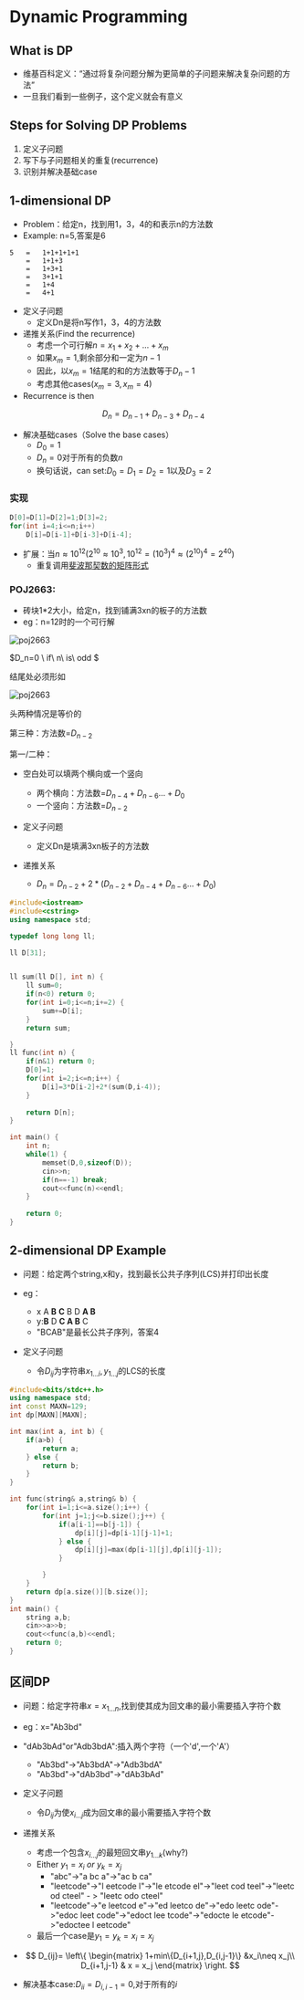 # Dynamic Programming

## What is DP

+ 维基百科定义：“通过将复杂问题分解为更简单的子问题来解决复杂问题的方法”
+ 一旦我们看到一些例子，这个定义就会有意义

## Steps for Solving DP Problems

1. 定义子问题
2. 写下与子问题相关的重复(recurrence)
3. 识别并解决基础case

## 1-dimensional DP

+ Problem：给定n，找到用1，3，4的和表示n的方法数
+ Example: n=5,答案是6

```
5	=	1+1+1+1+1
	=	1+1+3
	=	1+3+1
	=	3+1+1
	=	1+4
	=	4+1
```

+ 定义子问题
  + 定义Dn是将n写作1，3，4的方法数
+ 递推关系(Find the recurrence)
  + 考虑一个可行解$n=x_1+x_2+...+x_m$
  + 如果$x_m=1$,剩余部分和一定为$n-1$
  + 因此，以$x_m=1$结尾的和的方法数等于$D_n-1$
  + 考虑其他cases($x_m=3,x_m=4$)
+ Recurrence is then

$$
D_n=D_{n-1}+D_{n-3}+D_{n-4}
$$

+ 解决基础cases（Solve the base cases）
  + $D_0=1$
  + $D_n=0$对于所有的负数$n$
  + 换句话说，can set:$D_0=D_1=D_2=1$以及$D_3=2$

### 实现

```c++
D[0]=D[1]=D[2]=1;D[3]=2;
for(int i=4;i<=n;i++) 
    D[i]=D[i-1]+D[i-3]+D[i-4];
```

+ 扩展：当$n\approx10^{12}$($2^{10}\approx10^3,10^{12}=(10^{3})^{4}\approx(2^{10})^4=2^{40}$)
  + 重复调用[斐波那契数的矩阵形式](https://github.com/Qasak/all-about-stanford-cs-97si/blob/master/mathematics/README.md)

### POJ2663:

+ 砖块1*2大小，给定n，找到铺满3xn的板子的方法数
+ eg：n=12时的一个可行解

![poj2663](https://github.com/Qasak/all-about-stanford-cs-97si/blob/master/dynamic_programming/poj2663.png)

$D_n=0 \ if\ n\ is\ odd $

结尾处必须形如

![poj2663](https://github.com/Qasak/all-about-stanford-cs-97si/blob/master/dynamic_programming/end.png)

头两种情况是等价的

第三种：方法数=$D_{n-2}$

第一/二种：

+ 空白处可以填两个横向或一个竖向
  + 两个横向：方法数=$D_{n-4}+D_{n-6}...+D_0$
  + 一个竖向：方法数=$D_{n-2}$



+ 定义子问题
  + 定义Dn是填满3xn板子的方法数
+ 递推关系
  + $D_n=D_{n-2}+2*(D_{n-2}+D_{n-4}+D_{n-6}...+D_0)$

```c++
#include<iostream>
#include<cstring>
using namespace std;

typedef long long ll;

ll D[31];


ll sum(ll D[], int n) {
    ll sum=0;
    if(n<0) return 0;
    for(int i=0;i<=n;i+=2) {
        sum+=D[i];
    }
    return sum;

}
ll func(int n) {
    if(n&1) return 0;
    D[0]=1;
    for(int i=2;i<=n;i++) {
        D[i]=3*D[i-2]+2*(sum(D,i-4));
    }
    
    return D[n];
}

int main() {
    int n;
    while(1) {
        memset(D,0,sizeof(D));
        cin>>n;
        if(n==-1) break;
        cout<<func(n)<<endl;
    }
        
    return 0;
}
```



## 2-dimensional DP Example

+ 问题：给定两个string,x和y，找到最长公共子序列(LCS)并打印出长度
+ eg：
  + x A **B** **C** B D **A B**
  + y:**B** D **C A B** C
  + "BCAB"是最长公共子序列，答案4

+ 定义子问题
  + 令$D_{ij}$为字符串$x_{1...i},y_{1...j}$的LCS的长度

```c++
#include<bits/stdc++.h>
using namespace std;
int const MAXN=129;
int dp[MAXN][MAXN];

int max(int a, int b) {
    if(a>b) {
        return a;
    } else {
        return b;
    }
}

int func(string& a,string& b) {
    for(int i=1;i<=a.size();i++) {
        for(int j=1;j<=b.size();j++) {
            if(a[i-1]==b[j-1]) {
                dp[i][j]=dp[i-1][j-1]+1;
            } else {
                dp[i][j]=max(dp[i-1][j],dp[i][j-1]);
            }

        }
    }
    return dp[a.size()][b.size()];
}
int main() {
    string a,b;
    cin>>a>>b;
    cout<<func(a,b)<<endl;
    return 0;
}
```

## 区间DP

+ 问题：给定字符串$x=x_{1...n}$,找到使其成为回文串的最小需要插入字符个数
+ eg：x="Ab3bd"
+ "dAb3bAd"or"Adb3bdA":插入两个字符（一个'd',一个'A'）
  + "Ab3bd"->"Ab3bdA"->"Adb3bdA"
  + "Ab3bd"->"dAb3bd"->"dAb3bAd"



+ 定义子问题

  + 令$D_{ij}$为使$x_{i...j}$成为回文串的最小需要插入字符个数

+ 递推关系

  + 考虑一个包含$x_{i...j}$的最短回文串$y_{1...k}$(why?)
  + Either $y_1=x_i\ or\ y_k=x_j$
    + "abc"->"a bc a"->"ac b ca"
    + "leetcode"->"l eetcode l"->"le etcode el"->"leet cod teel"->"leetc od cteel"     - >        "leetc odo cteel"
    + "leetcode"->"e leetcod e"->"ed leetco de"->"edo leetc ode"->"edoc leet code"->"edoct lee tcode"->"edocte le etcode"->"edoctee l eetcode"
  + 最后一个case是$y_1=y_k=x_i=x_j$

+ $$
  D_{ij}=
  \left\{
  \begin{matrix} 
  1+min\{D_{i+1,j},D_{i,j-1}\}  &x_i\neq x_j\\
  D_{i+1,j-1} & x = x_j 
  \end{matrix}
  \right.
  $$

+ 解决基本case:$D_{ii}=D_{i,i-1}=0$,对于所有的$i$











